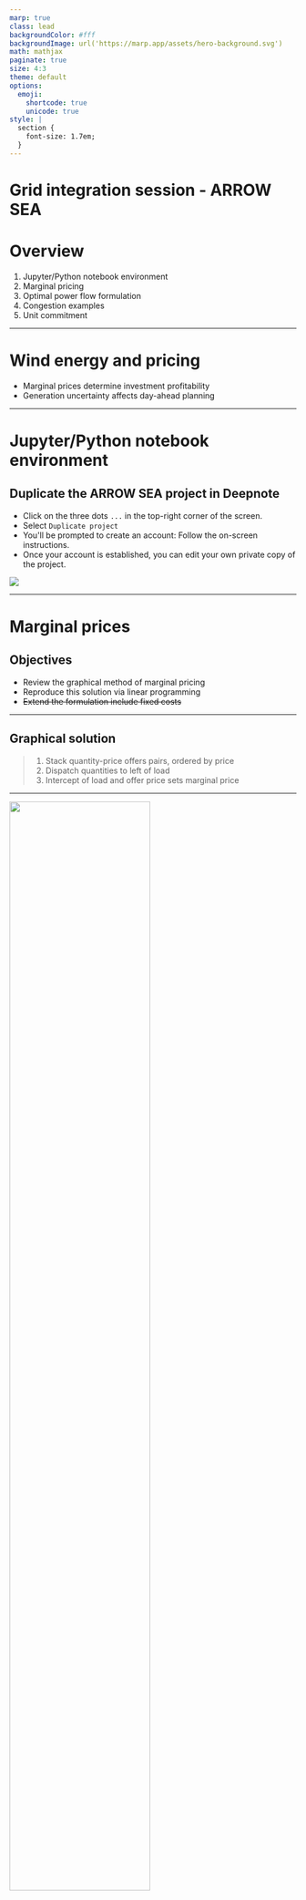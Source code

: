 ```yaml
---
marp: true
class: lead
backgroundColor: #fff
backgroundImage: url('https://marp.app/assets/hero-background.svg')
math: mathjax
paginate: true
size: 4:3
theme: default
options:
  emoji:
    shortcode: true
    unicode: true
style: |
  section {
    font-size: 1.7em;
  }
---
```


Grid integration session - ARROW SEA
====================================

# Overview

1. Jupyter/Python notebook environment
2. Marginal pricing
3. Optimal power flow formulation
4. Congestion examples
5. Unit commitment

---

# Wind energy and pricing

* Marginal prices determine investment profitability
* Generation uncertainty affects day-ahead planning

---

<!-- header: '1. Jupyter/Python notebook environment' -->

# Jupyter/Python notebook environment 

## Duplicate the ARROW SEA project in Deepnote

* Click on the three dots `...` in the top-right corner of the screen.
* Select `Duplicate project`
* You'll be prompted to create an account: Follow the on-screen instructions.
* Once your account is established, you can edit your own private copy of the project.

<img src="images/deepnote-screenshot.png"/>

---

<!-- header: '2. Marginal prices' -->

# Marginal prices 

## Objectives

* Review the graphical method of marginal pricing
* Reproduce this solution via linear programming
* ~~Extend the formulation include fixed costs~~

---

## Graphical solution

> 1. Stack quantity-price offers pairs, ordered by price
> 2. Dispatch quantities to left of load
> 3. Intercept of load and offer price sets marginal price

---

<img src="images/offer-stack-v1.png" height="70%"/>

* Open `part1_mp` from the `Notebook` pane (top left).
* Relate the contents of `data.offers` to the image above.

---

> The graphical procedure doesn't generalize to transmission networks with limited transmission capacity.


---

## Linear programming solution with CVXPY

* Study the CVXPY formulation provided:
  1. Decision variables
  2. Constraints: bower balance, bounds
  3. Objective function
* Verify that we reproduce the graphical solution

---

### (Linearized/DC) OPF problem

Run every 5 minutes to clear the Real-Time Energy Market:

| Category  | Description                      | Per       | Unit      | New?    |
| --------- | -------------------------------- | --------- | --------- |-------- |
| output    | dispatch instructions            | generator | MW        |         |
| output    | locational marginal prices (LMP) | bus       | $/MWh     | per bus |
| input     | demands/loads                    | bus       | MW        | per bus |
| input     | (quantity, price) pairs          | offer     | (MW, $/MWh) |       |
| input     | (reactance, capacity) pairs      | line      | Ω, MW       | 🗸     |
| input     | line-bus connectivity            | -         | -           | 🗸     |


---

$$
\begin{aligned}
\text{total cost} = \min_{p, ~ f, ~ \theta} ~ {}& \sum_o c_o p_o \quad\text{sum over offers/buses}
\\
f_{bc} = {}& (\theta_a - \theta_b) / x_{bc} \quad \text{(power flow on line $bc$)}
\\
p_b = {}& \sum_{c} f_{bc} \quad \text{(power balance at bus $b$)}
\\
\vert f_{bc}\vert \leq {}& \bar{f}_{bc} \quad \text{(line capacity)}
\\
0 \leq p_a \leq {}& \bar{p}_b \quad \text{(injection bounds)}
\\
\theta_0 = {}& 0 \quad \text{angle at reference bus}
\end{aligned}
$$
Associated marginal price at bus $b$:
$$
\begin{aligned}
\text{LMP}_b~[\$/\text{MWh}] = \frac{\partial~\text{total cost [\$/h]}}{\partial~\text{load}_b~[\text{MW}]}
\end{aligned}
$$

---

### AC optimal power flow (OPF) problem

The linearized OPF is an idealization of the much harder AC problem:

$$
\begin{aligned}
\min_{S^{\text{gen}} \in \mathbb{C}^{M+N}, ~ v \in \mathbb{C}^M} ~ {}& \sum_a c_a(S_a^{\text{gen}})
\\
S_{bc} = {}& v_a (v_a^* - v_b^*) / z_{bc}^* \quad \text{(power flow on line $bc$)}
\\
S_a^{\text{gen}} = {}& \sum_{b} S_{bc} + S_a^{\text{load}} \quad \text{power balance at bus $b$}
\\
\vert S_{bc} \vert \leq {}& \bar{S}_{bc} \quad \text{line capacity}
\\
\underline{S}_b \leq {}& S_a^{\text{gen}} \leq \bar{S}_b \quad \text{injection limits}
\\
0 < \underline{v}_b \leq {}& |v_b| \leq \bar{v}_b \quad \text{voltage limits}
\\
v_0 = {}& 1 + 0i \quad \text{voltage at reference bus}
\end{aligned}
$$

---

Simplifications:
| Symbol            | Linearized OPF | AC OPF analog                 | Assumption                              | Unit     |
| ----------------- | -------------- | ----------------------------- | --------------------------------------- | -------- |
| bus injection     | $p_a$          | $\operatorname{real}(S_{a}^{\text{gen}})$  | $\operatorname{imag}(S_{a}^{\text{gen}}) \approx 0$  | MW       |
| line flow         | $f_{bc}$       | $\operatorname{real}(S_{bc})$ | $\operatorname{imag}(S_{bc}) \approx 0$ | MW       |
| bus voltage angle | $\theta_a$     | $\operatorname{angle}(v_a)$   | $\operatorname{abs}(v_a) \approx 1$     | rad      |
| line reactance    | $x_{bc}$       | $\operatorname{imag}(z_{bc})$ | $\operatorname{real}(z_{bc}) \approx 0$ | $\Omega$ |

---

## Representing fixed costs

* Study the generalize formulation to capture fixed costs:
  - Extra binary on-off variable `x_on`
  - Modulated capacity constraint
  - Extra term in objective function
* Evaluate the price increment associated a load increment at each load level

---

## Incompatibility of marginal prices and fixed costs

<img src="images/non-monotonic-prices-v1.png" height="70%"/>

---

<!-- header: '3. Optimal power flow' -->

# Optimal power flow 

## Objective

* Extend the LP formulation to account for transmission effects
  - Extra variables: 
  - Extra constraint: Power flow on each line
  - Same objective function!

---


| Category | Description                      | Per       | Unit      | New? |
| -------- | -------------------------------- | --------- | --------- | ---  |
| output   | dispatch instructions            | generator | MW        |      |
| output   | locational marginal prices (LMP) | bus       | $/MWh     | (per bus) |
| input    | demand/load                      | bus       | MW        | (per bus) |
| input    | supply quantity, price           | offer     | MW, $/MWh |   | 
| input    | reactance, capacity              | line      | Ω, MW     | 🗸 |
| input    | line-bus topology                | -         | -         | 🗸 |

---

<!-- header: '4. Congestion' -->

# Congestion 

---

<!-- header: '5. Unit commitment' -->

# Unit commitment 

OPF does not explicitly account for generator **dynamics**:

* Physical constraints:
  - on ramping
  - on allowable up-time / down-time
* Economic realities:
  - Fixed operating costs
  - Costs of start-up and shut-down

These are captured in **Unit Commitment** formulations run in the day-ahead market:


---

## UC vs OPF: Problem size

|     | OPF | UC  | 
|-----|-----|-----|
| Planning horizon | next 5 mins | next 24 hours |
| Data | demand forecast | demand forecasts  (per period) | 
| Variables | continuous | continuous & binary |

> UC is a much larger problem!

---

## UC vs OPF: Additional UC binary variables

| Description | Name | Costs | Constraints |  |
|-------------|------|-------|-------------|----|
| commitment variable | `x_on` | "no-load" |    | 
| start-up variable | `x_su` | start-up | minimum up-time  |
| shut-down variable | `x_sd` | shut-down | minimum down-time |

---

## Fixed vs variable costs

| Cost | Dependence | Unit |
|---|---|---|
| energy | output | $/MWh |
| operating ("no-load") | on/off | $/h |
| start-up | transition | $ |
| shut-down | transition | $ |

Total cost to be minimized over planning horizon:
$$
\begin{aligned}
  \sum_t \left(
    \sum_o \texttt{offer\_price}_{o} \, p_{o,t}
  + \sum_g
    \texttt{noload\_cost}_{g}   \, \texttt{x\_on}_{g, t}
  + \texttt{startup\_cost}_{g}  \, \texttt{x\_su}_{g, t}
  + \texttt{shutdown\_cost}_{g} \, \texttt{x\_sd}_{g, t}
  \right)
\end{aligned}
$$

---

## Dynamic constraints

For generator $g$ at time $t$:
$$
\begin{aligned}
  \vert p_{g, t} - p_{g, t - 1} \vert \leq {}& \texttt{max\_ramp}_g
  \\
  \texttt{x\_on}_{g, t + \tau} \geq {}& \texttt{x\_su}_{g, t} \quad \forall \tau \in [0, \texttt{min\_uptime}_g]
  \\
  \texttt{x\_on}_{g, t + \tau} \leq {}& 1 - \texttt{x\_sd}_{g, t} \quad \forall \tau \in [0, \texttt{min\_downtime}_g]
\end{aligned}
$$

---

<!-- header: 'Review quiz' -->

## Review questions

### Marginal prices

1. Identify products with near-zero marginal price?
2. What is a (locational) marginal energy price (LMP)?
3. Why might LMPs vary across a network?
4. Why do LMPs vary over time?
5. Which operating costs are not captured by marginal pricing?
6. How are these additional costs covered in practice?

### Optimal power flow

1. What are the decision variables of the OPF problem? How are they used?
2. What are the constraints? How do they associate with network elements?
3. What is the objective function?
4. What are the key assumptions in the linearized OPF model?
5. Are we always able to solve the DC-OPF?
6. Why not solve the AC-OPF instead?
7. How does power flow relate to bus voltage angles?
8. Why is it necessary to prescribe the voltage angle at one bus?

### Network economics

1. Do the LMP have economic significance at a bus with zero load? With zero generation capacity?
2. How can load payments exceed generation payments if energy losses are neglected?

### Unit commitment

1. Which variable in the commitment problem do not appear in the pricing problem?
2. Which constraints in the commitment problem do not appear in the pricing problem?
3. Why are energy prices not determined from the commitment problem?
4. Which of a generator's operating costs are not captured by the pricing problem?

### Implementations

1. Why are LMPs not universally adopted?

---

<!-- header: 'Further reading' -->

# Further reading

* [Fu & Li (2006) _Different Models and properties on LMP calculations_](https://doi.org/10.1109/PES.2006.1709536)
  - A description of LMP formulations, including the pricing of congestion and losses
* [Li & Bo (2010) _Small Test Systems for Power System Economic Studies_](https://doi.org/10.1109/PES.2010.5589973)
  - A description of the PJM 5-bus model

<!-- heade'r: '
* [CVXPY documentation](https://www.cvxpy.org/)
* [Deepnote documentation](https://deepnote.com/docs/)
* [Jupyter documentation](https://docs.jupyter.org/en/latest/)
-->

<!-- header: 'Thank You' -->


_Thanks for your participation!_